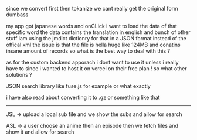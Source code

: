 since we convert first then tokanize we cant really get the original form dumbass

my app got japanese words and onCLick i want to load the data of that specific word the data contains the translation in english and bunch of other stuff iam using the jmdict dictionry for that in a JSON format instead of the offical xml
the issue is that the file is hella huge like 124MB and conatins insane amount of records so what is the best way to deal with this ?

as for the custom backend apporach i dont want to use it unless i really have to since i wanted to host it on vercel on their free plan !
so what other solutions ?

JSON search library like fuse.js for example or what exactly

i have also read about converting it to .gz or something like that

-------------------------------------------------------------------

JSL -> upload a local sub file and we show the subs and allow for search

ASL -> a user choose an anime then an episode then we fetch files and show it and allow for search